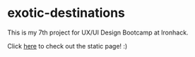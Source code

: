 # exotic-destinations
This is my 7th project for UX/UI Design Bootcamp at Ironhack.

Click [here](https://marilibardi.github.io/exotic-destinations/) to check out the static page! :)